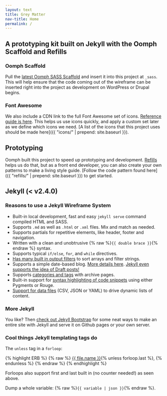 ```yaml
---
layout: text
title: Grey Matter
nav-title: Home
permalink: /
---
```


## A prototyping kit built on Jekyll with the Oomph Scaffold and Refills


### Oomph Scaffold
Pull the [latest Oomph SASS Scaffold](https://github.com/oomphinc/scss-scaffold) and insert it into this project at `_sass`. This will help ensure that the code coming out of the wireframe can be inserted right into the project as development on WordPress or Drupal begins. 


### Font Awesome
We also include a CDN link to the full Font Awesome set of icons. [Reference guide is here](http://fortawesome.github.io/Font-Awesome/icons/). This helps us use icons quickly, and apply a custom set later as we define which icons we need. [A list of the icons that this project uses should be made here]({{ "icons/" | prepend: site.baseurl }}). 


## Prototyping
Oomph built this project to speed up prototyping and development. [Refills](http://refills.bourbon.io) helps us do that, but as a front end developer, you can also create your own patterns to make a living style guide. [Follow the code pattern found here]({{ "refills/" | prepend: site.baseurl }}) to get started. 


## Jekyll (< v2.4.0)

### Reasons to use a Jekyll Wireframe System

* Built-in local development, fast and easy `jekyll serve` command compiled HTML and SASS.
* Supports `.md` as well as `.html` or `.xml` files. Mix and match as needed. 
* Supports partials for repetitive elements, like header, footer and navigation. 
* Written with a clean and unobtrusive {% raw %}`{{ double brace }}`{% endraw %} syntax.
* Supports typical `if/else`, `for`, and `while` directives. 
* [Has many built in output filters](https://gist.github.com/smutnyleszek/9803727#output) to sort arrays and filter strings.
* Supports a simple date-based blog. [More details here](https://jekyllrb.com/docs/posts/). [Jekyll even supports the idea of Draft posts!](https://jekyllrb.com/docs/drafts/)
* Supports [categories and tags](https://codinfox.github.io/dev/2015/03/06/use-tags-and-categories-in-your-jekyll-based-github-pages/) with archive pages. 
* Built-in support for [syntax highlighting of code snippets](https://jekyllrb.com/docs/posts/#highlighting-code-snippets) using either Pygments or Rouge.
* [Support for data files](https://jekyllrb.com/docs/datafiles/) (CSV, JSON or YAML) to drive dynamic lists of content. 

### More Jekyll
You like? Then [check out Jekyll Bootstrap](http://jekyllbootstrap.com) for some neat ways to make an entire site with Jekyll and serve it on Github pages or your own server. 

### Cool things Jekyll templating tags do

The `unless` tag in a `forloop`: 

{% highlight ERB %}
{% raw %}
<a href="{{  file.url }}" >{{ file.name }}</a>{% unless forloop.last %}, {% endunless %}
{% endraw %}
{% endhighlight %}

Forloops also support first and last built in (no counter needed!) as seen above. 

Dump a whole variable: {% raw %}`{{ variable | json }}`{% endraw %}. 
